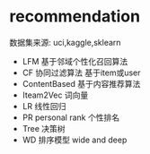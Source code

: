 #  recommendation 
  数据集来源: uci,kaggle,sklearn
- LFM    基于邻域个性化召回算法
- CF     协同过滤算法     基于item或user
- ContentBased  基于内容推荐算法
- Iteam2Vec      词向量
- LR    线性回归
- PR  personal rank   个性排名
- Tree 决策树
- WD   排序模型    wide and deep

